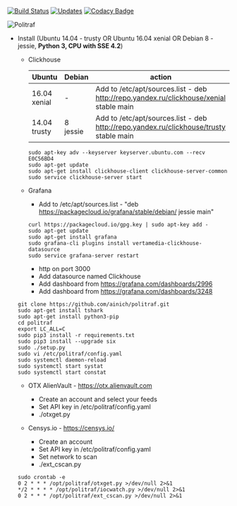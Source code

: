 [![Build Status](https://travis-ci.org/ainich/politraf.svg?branch=master)](https://travis-ci.org/ainich/politraf)
[![Updates](https://pyup.io/repos/github/ainich/politraf/shield.svg)](https://pyup.io/repos/github/ainich/politraf/)
[![Codacy Badge](https://api.codacy.com/project/badge/Grade/1f170d9dc59343daacae8bdb505468c2)](https://www.codacy.com/app/ainich/politraf?utm_source=github.com&amp;utm_medium=referral&amp;utm_content=ainich/politraf&amp;utm_campaign=Badge_Grade)


![Politraf](https://raw.githubusercontent.com/ainich/politraf/master/politraf.jpg)

* Install (Ubuntu 14.04 - trusty OR Ubuntu 16.04  xenial OR Debian 8 - jessie, **Python 3, CPU with SSE 4.2**)

    * Clickhouse

      Ubuntu | Debian | action
      ------------ | ------------- | -------------
      16.04  xenial | - | Add to /etc/apt/sources.list - deb http://repo.yandex.ru/clickhouse/xenial stable main
      14.04  trusty | 8 jessie | Add to /etc/apt/sources.list - deb http://repo.yandex.ru/clickhouse/trusty stable main
      
      ```
      sudo apt-key adv --keyserver keyserver.ubuntu.com --recv E0C56BD4
      sudo apt-get update
      sudo apt-get install clickhouse-client clickhouse-server-common
      sudo service clickhouse-server start
      ```

  
    * Grafana
      * Add to /etc/apt/sources.list - "deb https://packagecloud.io/grafana/stable/debian/ jessie main"

      ```
      curl https://packagecloud.io/gpg.key | sudo apt-key add -
      sudo apt-get update
      sudo apt-get install grafana
      sudo grafana-cli plugins install vertamedia-clickhouse-datasource
      sudo service grafana-server restart
      ```
      
      * http on port 3000
      * Add datasource named Clickhouse
      * Add dashboard from https://grafana.com/dashboards/2996
      * Add dashboard from https://grafana.com/dashboards/3248

    ```
    git clone https://github.com/ainich/politraf.git
    sudo apt-get install tshark
    sudo apt-get install python3-pip
    cd politraf
    export LC_ALL=C
    sudo pip3 install -r requirements.txt
    sudo pip3 install --upgrade six
    sudo ./setup.py
    sudo vi /etc/politraf/config.yaml
    sudo systemctl daemon-reload
    sudo systemctl start systat
    sudo systemctl start constat
    ```

    * OTX AlienVault - https://otx.alienvault.com
      * Create an account and select your feeds
      * Set API key in /etc/politraf/config.yaml
      * ./otxget.py
    
    * Censys.io - https://censys.io/
      * Create an account
      * Set API key in /etc/politraf/config.yaml
      * Set network to scan
      * ./ext_cscan.py

    ```
    sudo crontab -e
    0 2 * * * /opt/politraf/otxget.py >/dev/null 2>&1
    */2 * * * * /opt/politraf/iocwatch.py >/dev/null 2>&1
    0 2 * * * /opt/politraf/ext_cscan.py >/dev/null 2>&1
    ```
